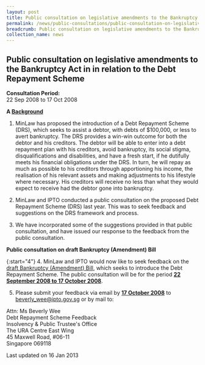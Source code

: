 ```yaml
---
layout: post
title: Public consultation on legislative amendments to the Bankruptcy Act in in relation to the Debt Repayment Scheme
permalink: /news/public-consultations/public-consultation-on-legislative-amendments-to-the-bankruptcy-act-in-in-relation-to-the-debt/
breadcrumb: Public consultation on legislative amendments to the Bankruptcy Act in in relation to the Debt Repayment Scheme
collection_name: news
---
```


Public consultation on legislative amendments to the Bankruptcy Act in in relation to the Debt Repayment Scheme
---

**Consultation Period:**  
22 Sep 2008 to 17 Oct 2008

<b>A <u>Background</u></b>

1. MinLaw has proposed the introduction of a Debt Repayment Scheme (DRS), which seeks to assist a debtor, with debts of $100,000, or less to avert bankruptcy. The DRS provides a win-win outcome for both the debtor and his creditors. The debtor will be able to enter into a debt repayment plan with his creditors, avoid bankruptcy, its social stigma, disqualifications and disabilities, and have a fresh start, if he dutifully meets his financial obligations under the DRS. In turn, he will repay as much as possible to his creditors through apportioning his income, the realisation of his relevant assets and making adjustments to his lifestyle where necessary. His creditors will receive no less than what they would expect to receive had the debtor gone into bankruptcy.

2. MinLaw and IPTO conducted a public consultation on the proposed Debt Repayment Scheme (DRS) last year. This was to seek feedback and suggestions on the DRS framework and process.

3. We have incorporated some of the suggestions provided in that public consultation, and have issued our response to the feedback from the public consultation.

**Public consultation on draft Bankruptcy (Amendment) Bill**

{:start="4"}
4. MinLaw and IPTO would now like to seek feedback on the [draft Bankruptcy (Amendment) Bill](), which seeks to introduce the Debt Repayment Scheme. The public consultation will be for the period <b><u>22 September 2008 to 17 October 2008</u></b>.

5. Please submit your feedback via email by <b><u>17 October 2008</u></b> to <beverly_wee@ipto.gov.sg> or by mail to:

<p class="address-centered">
Attn: Ms Beverly Wee<br>
Debt Repayment Scheme Feedback<br>
Insolvency & Public Trustee's Office<br>
The URA Centre East Wing<br>
45 Maxwell Road, #06-11<br>
Singapore 069118
</p>

<p class="right-side-updated">Last updated on 16 Jan 2013</p>

